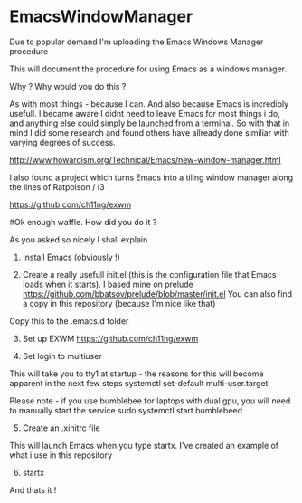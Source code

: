 # EmacsWindowManager
Due to popular demand I'm uploading the Emacs Windows Manager procedure

This will document the procedure for using Emacs as a windows manager. 

Why ? Why would you do this ?

As with most things - because I can. And also because Emacs is incredibly usefull. I became aware I didnt need to leave Emacs for most things i do, and anything else could simply be launched from a terminal. So with that in mind I did some research and found others have allready done similiar with varying degrees of success.

http://www.howardism.org/Technical/Emacs/new-window-manager.html

I also found a project which turns Emacs into a tiling window manager along the lines of Ratpoison / I3

https://github.com/ch11ng/exwm

#Ok enough waffle. How did you do it ?

As you asked so nicely I shall explain

1. Install Emacs (obviously !)

2. Create a really usefull init.el (this is the configuration file that Emacs loads when it starts). I based mine on prelude https://github.com/bbatsov/prelude/blob/master/init.el
You can also find a copy in this repository (because I'm nice like that)

Copy this to the .emacs.d folder

3. Set up EXWM
https://github.com/ch11ng/exwm

4. Set login to multiuser

This will take you to tty1 at startup - the reasons for this will become apparent in the next few steps
systemctl set-default multi-user.target

Please note - if you use bumblebee for laptops with  dual gpu, you will need to manually start the service 
sudo systemctl start bumblebeed

5. Create an .xinitrc file 

This will launch Emacs when you type startx. I've created an example of what i use in this repository

6. startx

And thats it !





